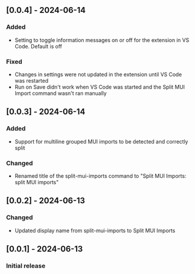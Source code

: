 ## [0.0.4] - 2024-06-14
### Added
- Setting to toggle information messages on or off for the extension in VS Code. Default is off
### Fixed
- Changes in settings were not updated in the extension until VS Code was restarted
- Run on Save didn't work when VS Code was started and the Split MUI Import command wasn't ran manually

## [0.0.3] - 2024-06-14
### Added
- Support for multiline grouped MUI imports to be detected and correctly split
### Changed
- Renamed title of the split-mui-imports command to "Split MUI Imports: split MUI imports"

## [0.0.2] - 2024-06-13
### Changed
- Updated display name from split-mui-imports to Split MUI Imports

## [0.0.1] - 2024-06-13
### Initial release
